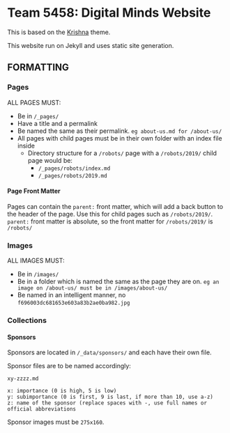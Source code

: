 # Team 5458: Digital Minds Website

This is based on the [Krishna](https://github.com/sharu725/krishna) theme.

This website run on Jekyll and uses static site generation.

## FORMATTING

### Pages

ALL PAGES MUST:

- Be in `/_pages/`
- Have a title and a permalink
- Be named the same as their permalink. `eg about-us.md for /about-us/`
- All pages with child pages must be in their own folder with an index file inside
  - Directory structure for a `/robots/` page with a `/robots/2019/` child page would be:
    - `/_pages/robots/index.md`
    - `/_pages/robots/2019.md`
    
#### Page Front Matter

Pages can contain the `parent:` front matter, which will add a back button to the header of the page. Use this for child pages such as `/robots/2019/`. `parent:` front matter is absolute, so the front matter for `/robots/2019/` is `/robots/`
    
### Images

ALL IMAGES MUST:

- Be in `/images/`
- Be in a folder which is named the same as the page they are on. `eg an image on /about-us/ must be in /images/about-us/`
- Be named in an intelligent manner, no `f696003dc681653e603a83b2ae0ba982.jpg`

### Collections

#### Sponsors

Sponsors are located in `/_data/sponsors/` and each have their own file.

Sponsor files are to be named accordingly:

```
xy-zzzz.md

x: importance (0 is high, 5 is low)
y: subimportance (0 is first, 9 is last, if more than 10, use a-z)
z: name of the sponsor (replace spaces with -, use full names or official abbreviations
```

Sponsor images must be `275x160`.
